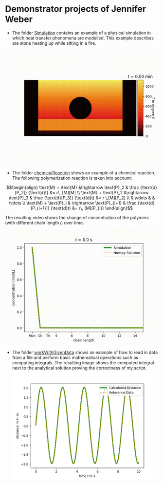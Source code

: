 
# Demonstrator projects of Jennifer Weber
- The folder [Simulation](https://github.com/jennyweb/Demonstratoren/tree/main/Simulation) contains an example of a physical simulation in which heat transfer phenomena are modelled. This example describes are stone heating up while sitting in a fire. 

![Evolution of temperature over time](Simulation/ReadMeVisualization/result-temperature.gif)

- The folder [chemicalReaction](https://github.com/jennyweb/Demonstratoren/tree/main/chemicalReaction) shows an example of a chemical reaction. The following polymerization reaction is taken into account:
 
```math
\begin{align}
\text{M} + \text{M} &\rightarrow \text{P}_2 & \frac {\text{d}[P_2]} {\text{d}t} &= r\, [M][M] \\
\text{M} + \text{P}_2 &\rightarrow \text{P}_3 & \frac {\text{d}[P_3]} {\text{d}t} &= r \,[M][P_2] \\
& \vdots &  & \vdots \\
\text{M} + \text{P}_i & \rightarrow \text{P}_{i+1} & \frac {\text{d}[P_{i+1}]} {\text{d}t} &= r\, [M][P_{i}]
\end{align}
```
The resulting video shows the change of concentration of the polymers (with different chain length $i$) over time.

![Video of the progress of polymerization over time](chemicalReaction/progress-polymerization-over-time.gif)


- The folder [workWithGivenData](https://github.com/jennyweb/Demonstratoren/tree/main/workingWithGivenData) shows an example of how to read in data from a file and perform basic mathematical operations such as computing integrals. The resulting image shows the computed integral next to the analytical solution proving the correctness of my script. 
![Comparison of computed integral with the analytical solution](workingWithGivenData/calc-distanceVSgiven-distance.png)
